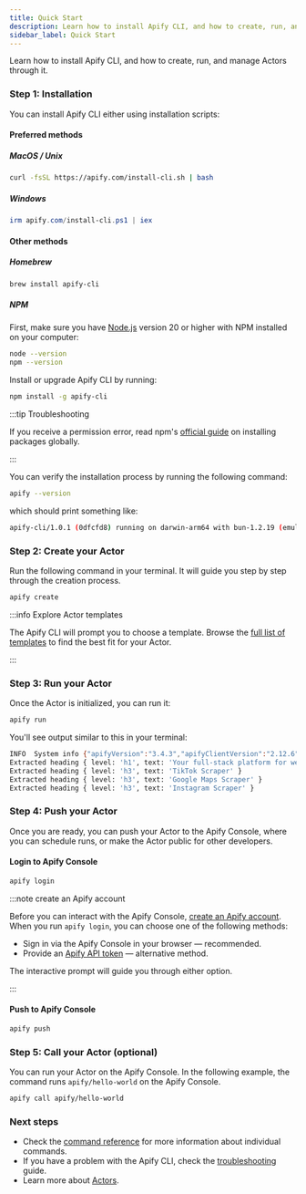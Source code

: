 ```yaml
---
title: Quick Start
description: Learn how to install Apify CLI, and how to create, run, and manage Actors through it.
sidebar_label: Quick Start
---
```


Learn how to install Apify CLI, and how to create, run, and manage Actors through it.

### Step 1: Installation

You can install Apify CLI either using installation scripts:

#### Preferred methods

##### MacOS / Unix

```bash
curl -fsSL https://apify.com/install-cli.sh | bash
```

##### Windows

```powershell
irm apify.com/install-cli.ps1 | iex
```

#### Other methods

##### Homebrew

```bash
brew install apify-cli
```

##### NPM

First, make sure you have [Node.js](https://nodejs.org) version 20 or higher with NPM installed on your computer:

```bash showLineNumbers
node --version
npm --version
```

Install or upgrade Apify CLI by running:

```bash
npm install -g apify-cli
```

:::tip Troubleshooting

If you receive a permission error, read npm's [official guide](https://docs.npmjs.com/resolving-eacces-permissions-errors-when-installing-packages-globally) on installing packages globally.

:::

You can verify the installation process by running the following command:

```bash
apify --version
```

which should print something like:

```bash
apify-cli/1.0.1 (0dfcfd8) running on darwin-arm64 with bun-1.2.19 (emulating node 24.3.0), installed via bundle
```

### Step 2: Create your Actor

Run the following command in your terminal. It will guide you step by step through the creation process.

```bash
apify create
```

:::info Explore Actor templates

The Apify CLI will prompt you to choose a template. Browse the [full list of templates](https://apify.com/templates) to find the best fit for your Actor.

:::

### Step 3: Run your Actor

Once the Actor is initialized, you can run it:

```bash
apify run
```

You'll see output similar to this in your terminal:

```bash showLineNumbers
INFO  System info {"apifyVersion":"3.4.3","apifyClientVersion":"2.12.6","crawleeVersion":"3.13.10","osType":"Darwin","nodeVersion":"v22.17.0"}
Extracted heading { level: 'h1', text: 'Your full‑stack platform for web scraping' }
Extracted heading { level: 'h3', text: 'TikTok Scraper' }
Extracted heading { level: 'h3', text: 'Google Maps Scraper' }
Extracted heading { level: 'h3', text: 'Instagram Scraper' }
```

### Step 4: Push your Actor

Once you are ready, you can push your Actor to the Apify Console, where you can schedule runs, or make the Actor public for other developers.

#### Login to Apify Console

```bash
apify login
```

:::note create an Apify account

Before you can interact with the Apify Console, [create an Apify account](https://console.apify.com/).
When you run `apify login`, you can choose one of the following methods:

- Sign in via the Apify Console in your browser — recommended.
- Provide an [Apify API token](https://console.apify.com/settings/integrations) — alternative method.

The interactive prompt will guide you through either option.

:::

#### Push to Apify Console

```bash
apify push
```

### Step 5: Call your Actor (optional)

You can run your Actor on the Apify Console. In the following example, the command runs `apify/hello-world` on the Apify Console.

```bash
apify call apify/hello-world
```

### Next steps

- Check the [command reference](./reference.md) for more information about individual commands.
- If you have a problem with the Apify CLI, check the [troubleshooting](./troubleshooting.md) guide.
- Learn more about [Actors](/platform/actors).
